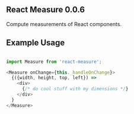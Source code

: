 ## React Measure 0.0.6

Compute measurements of React components.

## Example Usage

```javascript

import Measure from 'react-measure';

<Measure onChange={this._handleOnChange}>
  {({width, height, top, left}) =>
    <div>
      {/* do cool stuff with my dimensions */}
    </div>
  }
</Measure>
```